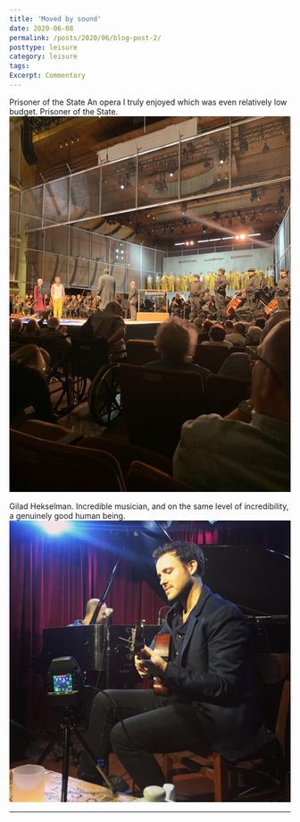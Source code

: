 ```yaml
---
title: 'Moved by sound'
date: 2020-06-08
permalink: /posts/2020/06/blog-post-2/
posttype: leisure
category: leisure
tags:
Excerpt: Commentary
---
```




Prisoner of the State An opera I truly enjoyed which was even relatively low budget. Prisoner of the State. 
![](/images/classical.jpg)

Gilad Hekselman. Incredible musician, and on the same level of incredibility, a genuinely good human being. 
![](/images/jazz1.jpg)



------